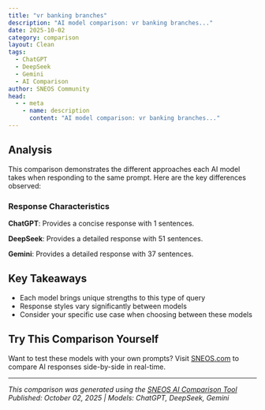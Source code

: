 ```yaml
---
title: "vr banking branches"
description: "AI model comparison: vr banking branches..."
date: 2025-10-02
category: comparison
layout: Clean
tags:
  - ChatGPT
  - DeepSeek
  - Gemini
  - AI Comparison
author: SNEOS Community
head:
  - - meta
    - name: description
      content: "AI model comparison: vr banking branches..."
---
```


<ChatComparison
  title="vr banking branches"
  prompt="vr banking branches"
  :responses='{"ChatGPT": "VR banking, or virtual reality banking, refers to the use of virtual reality technology in the banking and financial services sector. Although traditional banking branches have not largely transformed into VR environments yet, the concept of VR banking branches is gaining interest as technology evolves.\n\n### Key Aspects of VR Banking:\n\n1. **Virtual Bank Branches**: These would allow customers to interact with their bank in a virtual reality environment. Users could have meetings with advisors, tour the bank, and access services in a 3D digital environment.\n\n2. **Enhanced Customer Experience**: VR can provide immersive experiences, helping customers understand financial products better through simulations and interactive environments.\n\n3. **Remote Access**: Customers could visit a virtual bank from anywhere in the world, eliminating the need to physically visit a branch. This could be especially beneficial in remote areas.\n\n4. **Financial Education**: VR can be used to educate customers on banking products, investment strategies, and financial planning in a more engaging way than traditional methods.\n\n5. **Security and Privacy Considerations**: The implementation of VR banking would need to address security concerns, ensuring that personal and financial information is protected.\n\n6. **Integration with Other Technologies**: VR banking could be combined with augmented reality (AR) and artificial intelligence (AI) to further enhance customer engagement and streamline services.\n\n### Current Trends and Future Directions:\n\n- Some banks are experimenting with VR for training employees or providing customer support.\n- The technology is still in its infancy in the banking sector, and widespread adoption may depend on advancements in VR technology, customer acceptance, and regulatory considerations.\n\nWhile traditional banking branches may not have fully transitioned to virtual reality environments yet, there&#x27;s a growing interest in how VR could reshape customer interactions in the financial sector.", "DeepSeek": "Of course. \u0022VR Banking Branches\u0022 refer to virtual reality environments where customers can conduct their banking activities using a VR headset, like a Meta Quest, HTC Vive, or PlayStation VR.\n\nThis is an evolution of digital banking, moving from a 2D screen (website or app) to an immersive, interactive 3D world.\n\n### What is a VR Banking Branch?\n\nIt\u0027s a digital twin or a fantastical representation of a physical bank branch, accessible from anywhere. Instead of clicking buttons, you might use hand controllers to \u0022pick up\u0022 virtual objects, talk to an AI-powered avatar, or visualize your financial data in three dimensions.\n\n---\n\n### Key Features and Potential Uses\n\n1. **Immersive Customer Service:**\n * **AI Avatars:** Interact with a lifelike, AI-driven bank teller or financial advisor who can answer questions 24/7, guide you through processes, and provide personalized recommendations.\n * **Human Agent Connection:** Seamlessly connect to a live human agent via video call within the VR space. The agent can share screens, documents, and co-browse with you in the virtual environment.\n\n2. **Interactive Financial Education:**\n * **Virtual Seminars:** Attend live or recorded financial literacy workshops in a virtual auditorium.\n * **Gamified Learning:** Learn about investing, mortgages, or budgeting through interactive games and simulations.\n\n3. **Advanced Data Visualization:**\n * **3D Portfolios:** Instead of looking at a pie chart on a screen, you could \u0022walk through\u0022 your investment portfolio. Different sections of a virtual room could represent different asset classes (stocks, bonds, real estate), with their size and color reflecting performance.\n * **Spending Landscapes:** Visualize your monthly spending as a 3D landscape, where categories like \u0022Dining\u0022 or \u0022Travel\u0022 are represented as mountains or valleys.\n\n4. **Virtual Safe Deposit Box:**\n * View digital copies of important documents (deeds, insurance policies, wills) in a secure, virtual vault. You could \u0022hold\u0022 and \u0022examine\u0022 them without any physical risk.\n\n5. **Simulated Financial Products:**\n * **Virtual Home Tours:** For a mortgage application, you could take a VR tour of a property you\u0027re interested in, with the bank\u0027s app overlaying estimated costs and loan information.\n * **Car Showroom:** Explore a virtual car showroom when applying for an auto loan.\n\n---\n\n### Benefits of VR Banking Branches\n\n* **For Customers:**\n * **Convenience:** Access \u0022branch\u0022 services from the comfort of home.\n * **Engagement:** A more memorable and engaging experience than traditional online banking.\n * **Better Understanding:** Complex financial concepts are easier to grasp when visualized in 3D.\n * **Accessibility:** Potentially easier for some people with disabilities to navigate than a physical branch.\n\n* **For Banks:**\n * **Reduced Costs:** Lowers the need for as many physical branches and staff for routine inquiries.\n * **Enhanced Customer Reach:** Serve customers in remote or underserved areas.\n * **Data-Driven Insights:** Gain new insights into how customers interact with financial products.\n * **Innovative Brand Image:** Positions the bank as a forward-thinking, tech-savvy leader.\n\n---\n\n### Challenges and Limitations\n\n* **Technology Adoption:** VR headset ownership is not yet mainstream. Requiring customers to buy hardware is a significant barrier.\n* **Security \u0026 Privacy:** Creating a secure VR environment is paramount. New forms of phishing or VR-specific malware could emerge.\n* **User Experience (UX):** Designing an intuitive and comfortable VR experience is challenging. Poor design can lead to confusion or motion sickness.\n* **Cost of Development:** Building and maintaining a high-quality VR platform is expensive.\n* **The \u0022Human Touch\u0022:** While advanced, AI avatars may not fully replace the nuanced empathy and complex problem-solving skills of a human banker for sensitive issues.\n\n---\n\n### Current State and Examples\n\nVR Banking is still in its **early experimental and pilot stages**. No major bank has fully launched a VR branch as a primary channel, but many are actively exploring it.\n\n* **Bank of America:** Has piloted VR training for employees in a virtual replica of a branch.\n* **Citi Bank:** Experimented with VR for visualizing forex trading data and client portfolios.\n* **HSBC \u0026 Ally Bank:** Have been involved in various metaverse and VR initiatives, often focusing on brand presence and future concepts.\n* **South Korea\u0027s Kookmin Bank:** Has been a pioneer, demonstrating a VR branch service where customers could access financial services and consult with avatars.\n\n### The Future\n\nVR Banking is likely to be a **complementary channel**, not a replacement for physical branches, apps, or websites. It will probably first gain traction in specific areas like:\n\n* **Wealth Management:** For high-net-worth clients to visualize complex portfolios.\n* **Employee Training:** To simulate customer interactions and complex scenarios.\n* **Specialized Financial Planning:** For immersive retirement or real estate planning.\n\nIn conclusion, VR Banking Branches represent a fascinating glimpse into the future of finance, focusing on **immersive visualization and interactive service** rather than just transactional efficiency. While widespread adoption is still years away, the foundational work is already underway.", "Gemini": "VR banking branches, also known as virtual reality banking branches, are a relatively new concept that aims to bring a more immersive and interactive experience to traditional banking services. Here\u0027s a breakdown of what they are and their implications:\n\n**What are VR Banking Branches?**\n\n* **Virtual Recreations:** They are digital representations of physical bank branches, often using VR headsets and controllers to allow users to navigate and interact within the virtual environment.\n* **Interactive Services:** Beyond simple visualization, they offer a range of banking services and interactions. These can include:\n * **Account Management:** Checking balances, viewing transaction history, making transfers.\n * **Customer Service:** Interacting with virtual tellers or customer service representatives (often through avatars).\n * **Loan Applications:** Simulating loan scenarios, filling out applications.\n * **Financial Advice:** Receiving personalized financial advice through virtual consultations.\n * **Product Demonstrations:** Exploring and understanding complex financial products (e.g., investments, mortgages) through interactive visualizations.\n * **Training \u0026 Education:** Banks can use VR branches to train staff on customer interaction and new products.\n* **Accessibility:** Can be accessed from anywhere with a VR setup and internet connection, potentially increasing accessibility for customers in remote areas or those with mobility issues.\n\n**Potential Benefits:**\n\n* **Enhanced Customer Experience:** More engaging and personalized interactions, making banking feel less transactional and more advisory-focused.\n* **Increased Accessibility:** Allows customers to access banking services regardless of location or physical limitations.\n* **Cost Savings:** Potentially reduced overhead costs for banks compared to maintaining physical branches (though development and maintenance of VR platforms are costly).\n* **Innovation \u0026 Differentiation:** Showcases the bank\u0027s commitment to innovation and can attract tech-savvy customers.\n* **Improved Customer Education:** Complex financial concepts can be explained visually and interactively.\n\n**Challenges \u0026 Considerations:**\n\n* **Technology Adoption:** VR technology is still relatively niche and requires specific hardware (VR headsets, controllers) which may be a barrier to entry for some customers.\n* **Security Concerns:** Ensuring the security of transactions and data within a VR environment is crucial.\n* **Digital Divide:** Access to technology and reliable internet remains unevenly distributed, potentially exacerbating inequalities.\n* **User Interface \u0026 Experience:** Designing intuitive and user-friendly VR interfaces for banking services is essential.\n* **Regulatory Compliance:** Banks need to ensure VR banking branches comply with existing financial regulations.\n* **Social Interaction:** Replicating the human connection of a physical branch can be challenging. AI-powered avatars need to be convincing and provide helpful, personalized service.\n* **Cost of Development:** Developing and maintaining a VR banking platform can be expensive.\n* **Data Privacy:** Collection and use of user data within a VR environment raises privacy concerns.\n\n**Examples:**\n\nWhile widespread adoption is still limited, some banks and financial institutions have experimented with VR banking concepts. These include:\n\n* **Emirates NBD (Dubai):** Has explored VR banking for customer service and account management.\n* **Mashreq Bank (Dubai):** Piloted VR branches for customer engagement.\n* **Other pilot projects:** Various fintech companies and banks have explored using VR and AR (Augmented Reality) for specific banking tasks.\n\n**The Future of VR Banking Branches:**\n\nVR banking branches are still in their early stages, but they have the potential to transform the banking industry. As VR technology becomes more affordable and accessible, we may see more banks exploring this avenue. The key will be to focus on creating a seamless, secure, and valuable experience for customers that complements traditional banking services. AR (Augmented Reality), which overlays digital information onto the real world, may also play a significant role in the future of banking, offering a less immersive but more convenient way to access banking services.\n\nIn summary, VR banking branches offer a glimpse into a potential future of banking that is more immersive, interactive, and accessible. However, challenges related to technology adoption, security, and user experience need to be addressed before widespread adoption becomes a reality.\n"}' 
  published-date="13:08"
/>

## Analysis

This comparison demonstrates the different approaches each AI model takes when responding to the same prompt. Here are the key differences observed:

### Response Characteristics

**ChatGPT**: Provides a concise response with 1 sentences. 

**DeepSeek**: Provides a detailed response with 51 sentences. 

**Gemini**: Provides a detailed response with 37 sentences. 

## Key Takeaways

- Each model brings unique strengths to this type of query
- Response styles vary significantly between models
- Consider your specific use case when choosing between these models

## Try This Comparison Yourself

Want to test these models with your own prompts? Visit [SNEOS.com](https://sneos.com) to compare AI responses side-by-side in real-time.

---

*This comparison was generated using the [SNEOS AI Comparison Tool](https://sneos.com)*
*Published: October 02, 2025 | Models: ChatGPT, DeepSeek, Gemini*
